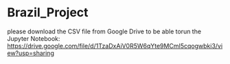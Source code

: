 # Brazil_Project
please download the CSV file from Google Drive to be able torun the Jupyter Notebook: https://drive.google.com/file/d/1TzaDxAiV0R5W6qYte9MCmI5cqogwbki3/view?usp=sharing
